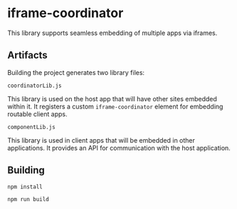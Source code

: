 # iframe-coordinator

This library supports seamless embedding of multiple apps via iframes.

## Artifacts

Building the project generates two library files:

`coordinatorLib.js`

This library is used on the host app that will have other sites embedded within it. It registers a custom `iframe-coordinator` element for embedding routable client apps.

`componentLib.js`

This library is used in client apps that will be embedded in other applications. It provides an API for communication with the host application.

## Building

`npm install`

`npm run build`
